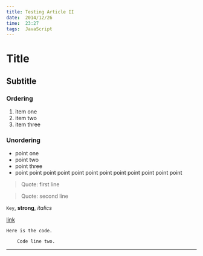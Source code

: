 ```yaml
---
title: Testing Article II
date:  2014/12/26
time:  23:27
tags:  JavaScript 
---
```


# Title

## Subtitle

### Ordering

1. item one
2. item two
3. item three

### Unordering

- point one
- point two
- point three
- point point point point point point point point point point point point

> Quote: first line

> Quote: second line

`Key`, **strong**, *italics*

[link](http://salmon.tw)

    Here is the code.

        Code line two.

---